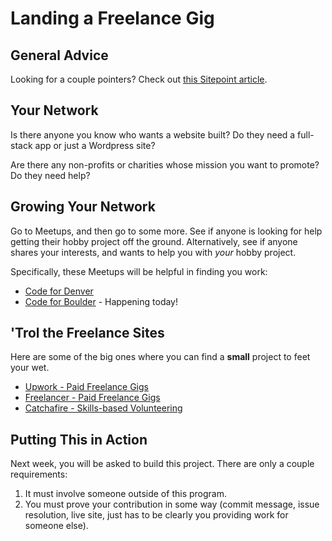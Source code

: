 # Landing a Freelance Gig

## General Advice

Looking for a couple pointers?  Check out [this Sitepoint article](https://www.sitepoint.com/7-tips-landing-first-client-freelance-developer/).

## Your Network

Is there anyone you know who wants a website built?  Do they need a full-stack app or just a Wordpress site?

Are there any non-profits or charities whose mission you want to promote?  Do they need help?

## Growing Your Network

Go to Meetups, and then go to some more.  See if anyone is looking for help getting their hobby project off the ground.  Alternatively, see if anyone shares your interests, and wants to help you with *your* hobby project.

Specifically, these Meetups will be helpful in finding you work:

- [Code for Denver](https://www.meetup.com/CodeForDenver/)
- [Code for Boulder](https://www.meetup.com/CodeForBoulder/) - Happening today!

## 'Trol the Freelance Sites

Here are some of the big ones where you can find a **small** project to feet your wet.

- [Upwork - Paid Freelance Gigs](https://www.upwork.com/)
- [Freelancer - Paid Freelance Gigs](https://www.freelancer.com)
- [Catchafire - Skills-based Volunteering](https://www.catchafire.org/)

## Putting This in Action

Next week, you will be asked to build this project.  There are only a couple requirements:

1. It must involve someone outside of this program.
2. You must prove your contribution in some way (commit message, issue resolution, live site, just has to be clearly you providing work for someone else).
